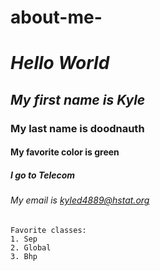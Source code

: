 
# about-me-
# _Hello World_
## _My **first name** is Kyle_
### My last name is doodnauth
#### My favorite color is green
##### I go to Telecom
###### My email is kyled4889@hstat.org
    Favorite classes: 
    1. Sep
    2. Global
    3. Bhp
 
                                        
 
 